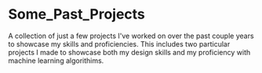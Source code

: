 # Some_Past_Projects
A collection of just a few projects I've worked on over the past couple years to showcase my skills
and proficiencies. This includes two particular projects I made to showcase both my design skills and 
my proficiency with machine learning algorithims.
